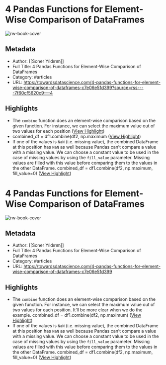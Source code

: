 # 4 Pandas Functions for Element-Wise Comparison of DataFrames

![rw-book-cover](https://cdn-images-1.medium.com/proxy/1*TGH72Nnw24QL3iV9IOm4VA.png)

## Metadata
- Author: [[Soner Yıldırım]]
- Full Title: 4 Pandas Functions for Element-Wise Comparison of DataFrames
- Category: #articles
- URL: https://towardsdatascience.com/4-pandas-functions-for-element-wise-comparison-of-dataframes-c7e06e51d399?source=rss----7f60cf5620c9---4

## Highlights
- The `combine` function does an element-wise comparison based on the given function.
  For instance, we can select the maximum value out of two values for each position ([View Highlight](https://read.readwise.io/read/01h2jwcsamc65t8y6a7kc7bn0s))
- combined_df = df1.combine(df2, np.maximum ([View Highlight](https://read.readwise.io/read/01h2jwcw13wzeza97hfp0xajne))
- If one of the values is `NaN` (i.e. missing value), the combined DataFrame at this position has `NaN` as well because Pandas can’t compare a value with a missing value.
  We can choose a constant value to be used in the case of missing values by using the `fill_value` parameter. Missing values are filled with this value before comparing them to the values in the other DataFrame.
  combined_df = df1.combine(df2, np.maximum, fill_value=0) ([View Highlight](https://read.readwise.io/read/01h2jwden6kkj51cets7sthm58))
# 4 Pandas Functions for Element-Wise Comparison of DataFrames

![rw-book-cover](https://miro.medium.com/v2/resize:fit:1200/1*DawjpLiK0fbBUwN0CQGLEA.jpeg)

## Metadata
- Author: [[Soner Yıldırım]]
- Full Title: 4 Pandas Functions for Element-Wise Comparison of DataFrames
- Category: #articles
- URL: https://towardsdatascience.com/4-pandas-functions-for-element-wise-comparison-of-dataframes-c7e06e51d399

## Highlights
- The `combine` function does an element-wise comparison based on the given function.
  For instance, we can select the maximum value out of two values for each position. It’ll be more clear when we do the example.
  combined_df = df1.combine(df2, np.maximum) ([View Highlight](https://read.readwise.io/read/01h33g53h7hqf8tev172ffd668))
- If one of the values is `NaN` (i.e. missing value), the combined DataFrame at this position has `NaN` as well because Pandas can’t compare a value with a missing value.
  We can choose a constant value to be used in the case of missing values by using the `fill_value` parameter. Missing values are filled with this value before comparing them to the values in the other DataFrame.
  combined_df = df1.combine(df2, np.maximum, fill_value=0) ([View Highlight](https://read.readwise.io/read/01h33g5bf48tj379kgc7ytehs5))
